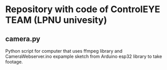 # Repository with code of ControlEYE TEAM (LPNU univesity)

## camera.py
Python script for computer that uses ffmpeg library and CameraWebserver.ino expample sketch from Arduino esp32 library to take footage.